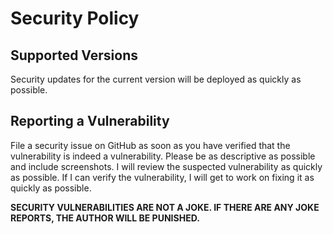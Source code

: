 # Security Policy

## Supported Versions
Security updates for the current version will be deployed as quickly as possible.

## Reporting a Vulnerability
File a security issue on GitHub as soon as you have verified that the vulnerability is indeed a vulnerability. Please be as descriptive as possible and include screenshots.
I will review the suspected vulnerability as quickly as possible. If I can verify the vulnerability, I will get to work on fixing it as quickly as possible.

**SECURITY VULNERABILITIES ARE NOT A JOKE. IF THERE ARE ANY JOKE REPORTS, THE AUTHOR WILL BE PUNISHED.**
